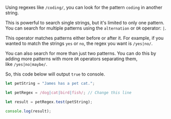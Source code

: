 Using regexes like `/coding/`, you can look for the pattern `coding` in another string.

This is powerful to search single strings, but it's limited to only one pattern. You can search for multiple patterns using the `alternation` or `OR` operator: `|`.

This operator matches patterns either before or after it. For example, if you wanted to match the strings `yes` or `no`, the regex you want is `/yes|no/`.

You can also search for more than just two patterns. You can do this by adding more patterns with more `OR` operators separating them, like `/yes|no|maybe/`.

So, this code below will output `true` to console. 
```js
let petString = "James has a pet cat.";

let petRegex = /dog|cat|bird|fish/; // Change this line

let result = petRegex.test(petString);

console.log(result);
```
